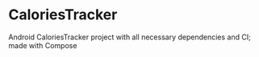 # CaloriesTracker

Android CaloriesTracker project with all necessary dependencies and CI; made with Compose